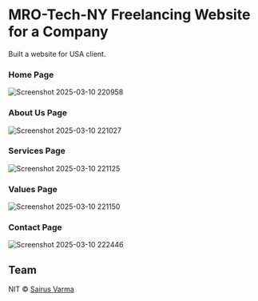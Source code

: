 # MRO-Tech-NY Freelancing Website for a Company
Built a website for USA client.


### Home Page

![Screenshot 2025-03-10 220958](https://github.com/user-attachments/assets/060e92dd-12b8-4faf-a25d-cc577fc94bd1)


### About Us Page

![Screenshot 2025-03-10 221027](https://github.com/user-attachments/assets/f788a596-e576-4714-815a-fa86d2378943)


### Services Page

![Screenshot 2025-03-10 221125](https://github.com/user-attachments/assets/e4609758-458d-4f0f-961c-668d29a4e0c5)


### Values Page

![Screenshot 2025-03-10 221150](https://github.com/user-attachments/assets/4365d8c3-724d-4ae3-b93c-8fb351e7d396)



### Contact Page

![Screenshot 2025-03-10 222446](https://github.com/user-attachments/assets/2e7229f8-186f-4a42-bde5-98a20454dd0b)



## Team
NIT © [Sairus Varma ](https://github.com/SAIRUSVARMA)

